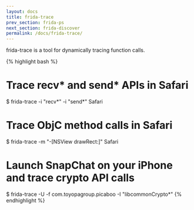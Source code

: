 ```yaml
---
layout: docs
title: frida-trace
prev_section: frida-ps
next_section: frida-discover
permalink: /docs/frida-trace/
---
```


frida-trace is a tool for dynamically tracing function calls.

{% highlight bash %}
# Trace recv* and send* APIs in Safari
$ frida-trace -i "recv*" -i "send*" Safari

# Trace ObjC method calls in Safari
$ frida-trace -m "-[NSView drawRect:]" Safari

# Launch SnapChat on your iPhone and trace crypto API calls
$ frida-trace -U -f com.toyopagroup.picaboo -I "libcommonCrypto*"
{% endhighlight %}
